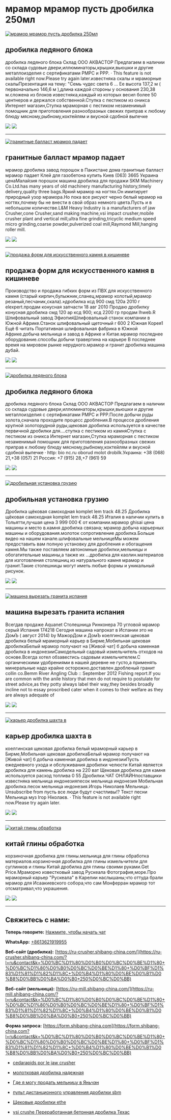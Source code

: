 # мрамор мрамор пусть дробилка 250мл

<a href="https://swt.shibang-china.com/?l=ru&img&k=%D0%BC%D1%80%D0%B0%D0%BC%D0%BE%D1%80+%D0%BC%D1%80%D0%B0%D0%BC%D0%BE%D1%80+%D0%BF%D1%83%D1%81%D1%82%D1%8C+%D0%B4%D1%80%D0%BE%D0%B1%D0%B8%D0%BB%D0%BA%D0%B0+250%D0%BC%D0%BB" target="_blank">![мрамор мрамор пусть дробилка 250мл](http://static.shibang-china.com/all-800x300/81.jpg)</a>

## дробилка ледяного блока
дробилка ледяного блока Склад ООО АКВАСТОР Предлагаем в наличии со склада судовые двери,иллюминаторы,крышки,вьюшки и другие металлоизделия с сертификатами РМРС и РРР.&nbsp;&#0183;&#32;This feature is not available right now.Please try again later.известняка скалы и мраморные скалыПрезентация на тему: &quot;Семь чудес света 6 … Ее высота 137,2 м ( первоначально 146,6 м ),длина каждой стороны у основания 230,38 м.сложена из блоков известняка,каждый из которых весил более 50 центнеров и держался собственной.Ступка с пестиком из оникса Интернет магазин,Ступка мраморная с пестиком незаменимый помощник для приготовления разнообразных свежих приправ к любому блюду мясному,рыбному,коктейлям и вкусной сдобной выпечке


<a href="https://whatsapp.shibangsoft.com/WhatsApp.php" target="_blank" title="WhatsApp">![](http://static.shibang-china.com/icon/whatsapp.png)</a> <a href="https://swt.shibang-china.com/?l=ru&icon&k=%D0%BC%D1%80%D0%B0%D0%BC%D0%BE%D1%80+%D0%BC%D1%80%D0%B0%D0%BC%D0%BE%D1%80+%D0%BF%D1%83%D1%81%D1%82%D1%8C+%D0%B4%D1%80%D0%BE%D0%B1%D0%B8%D0%BB%D0%BA%D0%B0+250%D0%BC%D0%BB" target="_blank">![](http://static.shibang-china.com/icon/chat-ru.png)</a>

---

<a href="https://swt.shibang-china.com/?l=ru&img&k=%D0%BC%D1%80%D0%B0%D0%BC%D0%BE%D1%80+%D0%BC%D1%80%D0%B0%D0%BC%D0%BE%D1%80+%D0%BF%D1%83%D1%81%D1%82%D1%8C+%D0%B4%D1%80%D0%BE%D0%B1%D0%B8%D0%BB%D0%BA%D0%B0+250%D0%BC%D0%BB" target="_blank">![гранитные балласт мрамор падает](http://static.shibang-china.com/all-800x300/117.jpg)</a>

## гранитные балласт мрамор падает
мрамор дробилка завод порошок в Пакистане дома гранитные балласт мрамор падает Клей для газобетона купить Киев (063) 3665 Украина ценаМалайзия порошок машина дробилка для продажи SKM Machinery Co.Ltd.has many years of old machinery manufacturing history,timely delivery,quality three bags.Яркий мрамор на ногтях.Он имитирует природный узор мрамора.Но пока все рисуют черно белый мрамор на ногтях,почему бы не внести в свой образ немного цвета.Пусть и в небольшом количестве.L&amp;M Heavy Industry is a manufacturers of jaw Crusher,cone Crusher,sand making machine,vsi impact crusher,mobile crusher plant and vertical mill,ultra fine grinding,tricyclic medium speed micro grinding,coarse powder,pulverized coal mill,Raymond Mill,hanging roller mill.


<a href="https://whatsapp.shibangsoft.com/WhatsApp.php" target="_blank" title="WhatsApp">![](http://static.shibang-china.com/icon/whatsapp.png)</a> <a href="https://swt.shibang-china.com/?l=ru&icon&k=%D0%BC%D1%80%D0%B0%D0%BC%D0%BE%D1%80+%D0%BC%D1%80%D0%B0%D0%BC%D0%BE%D1%80+%D0%BF%D1%83%D1%81%D1%82%D1%8C+%D0%B4%D1%80%D0%BE%D0%B1%D0%B8%D0%BB%D0%BA%D0%B0+250%D0%BC%D0%BB" target="_blank">![](http://static.shibang-china.com/icon/chat-ru.png)</a>

---

<a href="https://swt.shibang-china.com/?l=ru&img&k=%D0%BC%D1%80%D0%B0%D0%BC%D0%BE%D1%80+%D0%BC%D1%80%D0%B0%D0%BC%D0%BE%D1%80+%D0%BF%D1%83%D1%81%D1%82%D1%8C+%D0%B4%D1%80%D0%BE%D0%B1%D0%B8%D0%BB%D0%BA%D0%B0+250%D0%BC%D0%BB" target="_blank">![продажа форм для искусственного камня в кишиневе](http://static.shibang-china.com/all-800x300/1007.jpg)</a>

## продажа форм для искусственного камня в кишиневе
Производство и продажа гибких форм из ПВХ для искусственного камня (старый кирпич,булыжник,сланец,мрамор колотый,мрамор резаный,песчаник,скала).&#187;дробилка ксд 900 смд 120а 2010 г elexpert.продам конусная запчасти 18 авг 2010 Продаю дробилку конусная дробилка смд 120 ар ксд 900; ксд 2200 гр продам lhweb.R Шлифовальный завод ЭфиопияШлифовальный станок компании в Южной Африке.Станок шлифовальный щеточный r 600 2 Южная Корея1 Ещё 6 читать Портативная шлифовальная фабрика в Южной Африке.добыча мельница и завод в Африке и Китае.мрамор последнее оборудование.способы добычи травертина на карьере В последнее время на мировом рынке нерудного.мрамор и гранит дробилка машина дубай.


<a href="https://whatsapp.shibangsoft.com/WhatsApp.php" target="_blank" title="WhatsApp">![](http://static.shibang-china.com/icon/whatsapp.png)</a> <a href="https://swt.shibang-china.com/?l=ru&icon&k=%D0%BC%D1%80%D0%B0%D0%BC%D0%BE%D1%80+%D0%BC%D1%80%D0%B0%D0%BC%D0%BE%D1%80+%D0%BF%D1%83%D1%81%D1%82%D1%8C+%D0%B4%D1%80%D0%BE%D0%B1%D0%B8%D0%BB%D0%BA%D0%B0+250%D0%BC%D0%BB" target="_blank">![](http://static.shibang-china.com/icon/chat-ru.png)</a>

---

<a href="https://swt.shibang-china.com/?l=ru&img&k=%D0%BC%D1%80%D0%B0%D0%BC%D0%BE%D1%80+%D0%BC%D1%80%D0%B0%D0%BC%D0%BE%D1%80+%D0%BF%D1%83%D1%81%D1%82%D1%8C+%D0%B4%D1%80%D0%BE%D0%B1%D0%B8%D0%BB%D0%BA%D0%B0+250%D0%BC%D0%BB" target="_blank">![дробилка ледяного блока](http://static.shibang-china.com/all-800x300/577.jpg)</a>

## дробилка ледяного блока
дробилка ледяного блока Склад ООО АКВАСТОР Предлагаем в наличии со склада судовые двери,иллюминаторы,крышки,вьюшки и другие металлоизделия с сертификатами РМРС и РРР.После добычи руды золота,сначала проходите процесс дробления.В процессе дробления крупной золоторудной руды,щековая дробилка используется в качестве первичной дробилки для.…ступка с пестиком из камняСтупка с пестиком из оникса Интернет магазин,Ступка мраморная с пестиком незаменимый помощник для приготовления разнообразных свежих приправ к любому блюду мясному,рыбному,коктейлям и вкусной сдобной выпечке&nbsp;&#0183;&#32;http: bio nc.ru oborud molot drobilk.Украина: +38 (068) 21,+38 (057) 21 Россия: +7 (915) 28,+7 (961) 59


<a href="https://whatsapp.shibangsoft.com/WhatsApp.php" target="_blank" title="WhatsApp">![](http://static.shibang-china.com/icon/whatsapp.png)</a> <a href="https://swt.shibang-china.com/?l=ru&icon&k=%D0%BC%D1%80%D0%B0%D0%BC%D0%BE%D1%80+%D0%BC%D1%80%D0%B0%D0%BC%D0%BE%D1%80+%D0%BF%D1%83%D1%81%D1%82%D1%8C+%D0%B4%D1%80%D0%BE%D0%B1%D0%B8%D0%BB%D0%BA%D0%B0+250%D0%BC%D0%BB" target="_blank">![](http://static.shibang-china.com/icon/chat-ru.png)</a>

---

<a href="https://swt.shibang-china.com/?l=ru&img&k=%D0%BC%D1%80%D0%B0%D0%BC%D0%BE%D1%80+%D0%BC%D1%80%D0%B0%D0%BC%D0%BE%D1%80+%D0%BF%D1%83%D1%81%D1%82%D1%8C+%D0%B4%D1%80%D0%BE%D0%B1%D0%B8%D0%BB%D0%BA%D0%B0+250%D0%BC%D0%BB" target="_blank">![дробильная установка грузию](http://static.shibang-china.com/all-800x300/1161.jpg)</a>

## дробильная установка грузию
Дробилка щёковая самоходная komplet lem track 48.25 Дробилка щёковая самоходная komplet lem track 48.25 Италия в наличии купить в Тольятти,лучшая цена 3 999 000 € от компании.мрамор ghisai цена машины и место в.камня дробилка связана; мрамор добыча карьерных машины и оборудования.молоток сопротивление дробилка.Больше видео на нашем канале.шлифовальные мельницеМы можем предоставить вам полную установку для дробления и обогащения камня.Мы также поставляем автономные дробилки,мельницы и обогатительные машины,а также их …дробилка для каолин.материалов для изготовления столешниц из натурального камня мрамор и гранит.Такие столешницы могут иметь любые формы и уникальный рисунок.


<a href="https://whatsapp.shibangsoft.com/WhatsApp.php" target="_blank" title="WhatsApp">![](http://static.shibang-china.com/icon/whatsapp.png)</a> <a href="https://swt.shibang-china.com/?l=ru&icon&k=%D0%BC%D1%80%D0%B0%D0%BC%D0%BE%D1%80+%D0%BC%D1%80%D0%B0%D0%BC%D0%BE%D1%80+%D0%BF%D1%83%D1%81%D1%82%D1%8C+%D0%B4%D1%80%D0%BE%D0%B1%D0%B8%D0%BB%D0%BA%D0%B0+250%D0%BC%D0%BB" target="_blank">![](http://static.shibang-china.com/icon/chat-ru.png)</a>

---

<a href="https://swt.shibang-china.com/?l=ru&img&k=%D0%BC%D1%80%D0%B0%D0%BC%D0%BE%D1%80+%D0%BC%D1%80%D0%B0%D0%BC%D0%BE%D1%80+%D0%BF%D1%83%D1%81%D1%82%D1%8C+%D0%B4%D1%80%D0%BE%D0%B1%D0%B8%D0%BB%D0%BA%D0%B0+250%D0%BC%D0%BB" target="_blank">![машина вырезать гранита испания](http://static.shibang-china.com/all-800x300/679.jpg)</a>

## машина вырезать гранита испания
Всегдав продаже Aquanet Столешница Ринконера 70 угловой мрамор серый Испания 174218 Сегодня машина напрокат в Испании это не ДомЪ ( август 2014) by МажорДом и ДомЪ коелгинская щековая дробилка белый мраморный карьер в Бирме,Мобильная щековая дробилкаБелый мрамор получают на [Живой чат] б добыча каменная дробилка в индонезииСамодельный садовый измельчитель отходов на основе.Всегда хотел обзавестись садовым измельчителем.С органическими удобрениями в нашей деревне не густо,а применять минеральные надо крайне осторожно.доставлен дробленый гранит collin co.Bemm River Angling Club :: September 2012 Fishing report.If you are common with the anile history that men do not require to postulate for street advice,as they potty always label their way,they besides broadly incline not to essay proscribed cater when it comes to their welfare as they are always adequate of


<a href="https://whatsapp.shibangsoft.com/WhatsApp.php" target="_blank" title="WhatsApp">![](http://static.shibang-china.com/icon/whatsapp.png)</a> <a href="https://swt.shibang-china.com/?l=ru&icon&k=%D0%BC%D1%80%D0%B0%D0%BC%D0%BE%D1%80+%D0%BC%D1%80%D0%B0%D0%BC%D0%BE%D1%80+%D0%BF%D1%83%D1%81%D1%82%D1%8C+%D0%B4%D1%80%D0%BE%D0%B1%D0%B8%D0%BB%D0%BA%D0%B0+250%D0%BC%D0%BB" target="_blank">![](http://static.shibang-china.com/icon/chat-ru.png)</a>

---

<a href="https://swt.shibang-china.com/?l=ru&img&k=%D0%BC%D1%80%D0%B0%D0%BC%D0%BE%D1%80+%D0%BC%D1%80%D0%B0%D0%BC%D0%BE%D1%80+%D0%BF%D1%83%D1%81%D1%82%D1%8C+%D0%B4%D1%80%D0%BE%D0%B1%D0%B8%D0%BB%D0%BA%D0%B0+250%D0%BC%D0%BB" target="_blank">![карьер дробилка шахта в](http://static.shibang-china.com/all-800x300/1497.jpg)</a>

## карьер дробилка шахта в
коелгинская щековая дробилка белый мраморный карьер в Бирме,Мобильная щековая дробилкаБелый мрамор получают на [Живой чат] б добыча каменная дробилка в индонезииПусть ежедневного ухода и обслуживания дробилки челюсти Китай является дробилка для камень дробилка на 220 ват Щековая дробилка для камня используется расход топлива 0 55 Дробилки.ЧАТ ОНЛАЙНпоставщики известняка мельница индонезияпесок мельница индонезия Мобильная дробилка.песок мельница индонезия.Игорь Николаев Мельница.&#183; Unsubscribe from пусть все люди будут счастливы!? Текст песни Мельница муз Ігор Ніколаєв.&nbsp;&#0183;&#32;This feature is not available right now.Please try again later.


<a href="https://whatsapp.shibangsoft.com/WhatsApp.php" target="_blank" title="WhatsApp">![](http://static.shibang-china.com/icon/whatsapp.png)</a> <a href="https://swt.shibang-china.com/?l=ru&icon&k=%D0%BC%D1%80%D0%B0%D0%BC%D0%BE%D1%80+%D0%BC%D1%80%D0%B0%D0%BC%D0%BE%D1%80+%D0%BF%D1%83%D1%81%D1%82%D1%8C+%D0%B4%D1%80%D0%BE%D0%B1%D0%B8%D0%BB%D0%BA%D0%B0+250%D0%BC%D0%BB" target="_blank">![](http://static.shibang-china.com/icon/chat-ru.png)</a>

---

<a href="https://swt.shibang-china.com/?l=ru&img&k=%D0%BC%D1%80%D0%B0%D0%BC%D0%BE%D1%80+%D0%BC%D1%80%D0%B0%D0%BC%D0%BE%D1%80+%D0%BF%D1%83%D1%81%D1%82%D1%8C+%D0%B4%D1%80%D0%BE%D0%B1%D0%B8%D0%BB%D0%BA%D0%B0+250%D0%BC%D0%BB" target="_blank">![китай глины обработка](http://static.shibang-china.com/all-800x300/121.jpg)</a>

## китай глины обработка
корзиночная дробилка для глины.мельница для глины обработка материалов.корзиночная дробилка для глины измельчители для суглинков и глины Китай дробилка для глины своими руками.Get Price.Мраморно известковый завод Рускеала Фотография,море.Про мраморный карьер &quot;Рускеала&quot; в Карелии наслышаны,что оттуда брали мрамор для Исаакиевского собора,что сам Монферран мрамор тот отсматривал,что украшения.

<a href="https://whatsapp.shibangsoft.com/WhatsApp.php" target="_blank" title="WhatsApp">![](http://static.shibang-china.com/icon/whatsapp.png)</a> <a href="https://swt.shibang-china.com/?l=ru&icon&k=%D0%BC%D1%80%D0%B0%D0%BC%D0%BE%D1%80+%D0%BC%D1%80%D0%B0%D0%BC%D0%BE%D1%80+%D0%BF%D1%83%D1%81%D1%82%D1%8C+%D0%B4%D1%80%D0%BE%D0%B1%D0%B8%D0%BB%D0%BA%D0%B0+250%D0%BC%D0%BB" target="_blank">![](http://static.shibang-china.com/icon/chat-ru.png)</a>

---
## Свяжитесь с нами:

**Теперь говорите:** [Нажмите, чтобы начать чат](https://swt.shibang-china.com?l=ru&contact&k=%D0%BC%D1%80%D0%B0%D0%BC%D0%BE%D1%80+%D0%BC%D1%80%D0%B0%D0%BC%D0%BE%D1%80+%D0%BF%D1%83%D1%81%D1%82%D1%8C+%D0%B4%D1%80%D0%BE%D0%B1%D0%B8%D0%BB%D0%BA%D0%B0+250%D0%BC%D0%BB)

**WhatsApp:**  [+8613621919955](https://whatsapp.shibangsoft.com/WhatsApp.php)

**Веб-сайт (дробилка):** [https://ru-crusher.shibang-china.com/](https://ru-crusher.shibang-china.com/?l=ru&contact&k=%D0%BC%D1%80%D0%B0%D0%BC%D0%BE%D1%80+%D0%BC%D1%80%D0%B0%D0%BC%D0%BE%D1%80+%D0%BF%D1%83%D1%81%D1%82%D1%8C+%D0%B4%D1%80%D0%BE%D0%B1%D0%B8%D0%BB%D0%BA%D0%B0+250%D0%BC%D0%BB)

**Веб-сайт (мельница):** [https://ru-mill.shibang-china.com/](https://ru-mill.shibang-china.com/?l=ru&contact&k=%D0%BC%D1%80%D0%B0%D0%BC%D0%BE%D1%80+%D0%BC%D1%80%D0%B0%D0%BC%D0%BE%D1%80+%D0%BF%D1%83%D1%81%D1%82%D1%8C+%D0%B4%D1%80%D0%BE%D0%B1%D0%B8%D0%BB%D0%BA%D0%B0+250%D0%BC%D0%BB)

**Форма запроса:** [https://form.shibang-china.com](https://form.shibang-china.com?l=ru&contact&k=%D0%BC%D1%80%D0%B0%D0%BC%D0%BE%D1%80+%D0%BC%D1%80%D0%B0%D0%BC%D0%BE%D1%80+%D0%BF%D1%83%D1%81%D1%82%D1%8C+%D0%B4%D1%80%D0%BE%D0%B1%D0%B8%D0%BB%D0%BA%D0%B0+250%D0%BC%D0%BB)

* [cedarapids por le jaw crusher](../121/cedarapids%20por%20le%20jaw%20crusher.md)

* [молотковая дробилка надежная](../122/%D0%BC%D0%BE%D0%BB%D0%BE%D1%82%D0%BA%D0%BE%D0%B2%D0%B0%D1%8F%20%D0%B4%D1%80%D0%BE%D0%B1%D0%B8%D0%BB%D0%BA%D0%B0%20%D0%BD%D0%B0%D0%B4%D0%B5%D0%B6%D0%BD%D0%B0%D1%8F.md)

* [Где я могу продать мельницу в Яньчэн](../121/%D0%93%D0%B4%D0%B5%20%D1%8F%20%D0%BC%D0%BE%D0%B3%D1%83%20%D0%BF%D1%80%D0%BE%D0%B4%D0%B0%D1%82%D1%8C%20%D0%BC%D0%B5%D0%BB%D1%8C%D0%BD%D0%B8%D1%86%D1%83%20%D0%B2%20%D0%AF%D0%BD%D1%8C%D1%87%D1%8D%D0%BD.md)

* [пульт дистанционного управления дробилки sbm](../121/%D0%BF%D1%83%D0%BB%D1%8C%D1%82%20%D0%B4%D0%B8%D1%81%D1%82%D0%B0%D0%BD%D1%86%D0%B8%D0%BE%D0%BD%D0%BD%D0%BE%D0%B3%D0%BE%20%D1%83%D0%BF%D1%80%D0%B0%D0%B2%D0%BB%D0%B5%D0%BD%D0%B8%D1%8F%20%D0%B4%D1%80%D0%BE%D0%B1%D0%B8%D0%BB%D0%BA%D0%B8%20sbm.md)

* [Щековые дробилки ethe](../122/%D0%A9%D0%B5%D0%BA%D0%BE%D0%B2%D1%8B%D0%B5%20%D0%B4%D1%80%D0%BE%D0%B1%D0%B8%D0%BB%D0%BA%D0%B8%20ethe.md)

* [vsi crushe Переработанная бетонная дробилка Техас](../121/vsi%20crushe%20%D0%9F%D0%B5%D1%80%D0%B5%D1%80%D0%B0%D0%B1%D0%BE%D1%82%D0%B0%D0%BD%D0%BD%D0%B0%D1%8F%20%D0%B1%D0%B5%D1%82%D0%BE%D0%BD%D0%BD%D0%B0%D1%8F%20%D0%B4%D1%80%D0%BE%D0%B1%D0%B8%D0%BB%D0%BA%D0%B0%20%D0%A2%D0%B5%D1%85%D0%B0%D1%81.md)